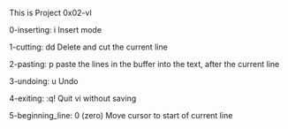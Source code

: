 This is Project 0x02-vI

0-inserting:		i
			Insert mode

1-cutting:		dd
			Delete and cut the current line

2-pasting:		p
			paste the lines in the buffer into the text, after the current line

3-undoing:		u
			Undo

4-exiting:		:q!<Return>
			Quit vi without saving

5-beginning_line:	0 (zero) 
			Move cursor to start of current line 
